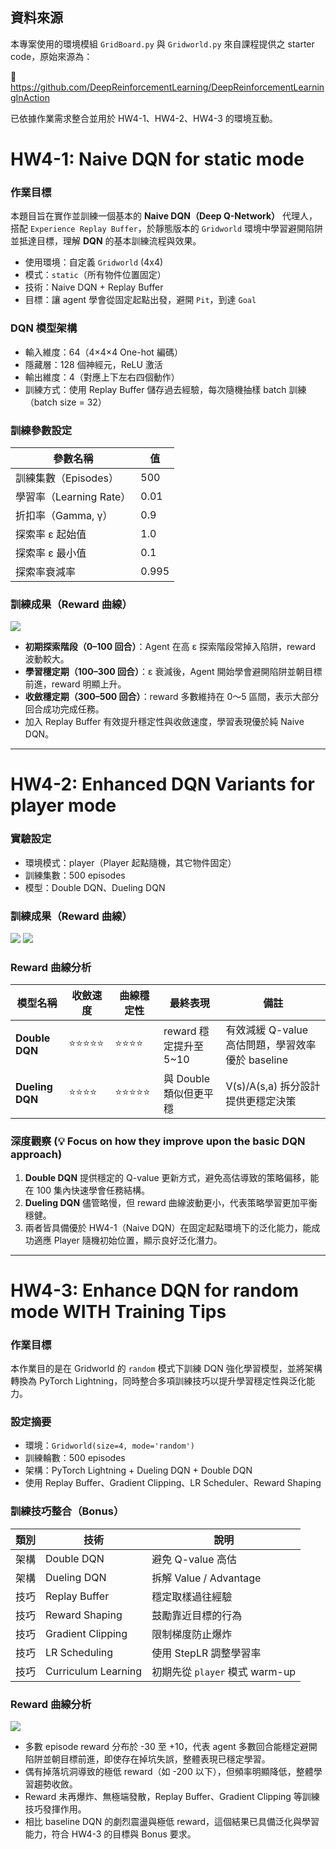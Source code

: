 ##  資料來源

本專案使用的環境模組 `GridBoard.py` 與 `Gridworld.py` 來自課程提供之 starter code，原始來源為：

🔗 https://github.com/DeepReinforcementLearning/DeepReinforcementLearningInAction

已依據作業需求整合並用於 HW4-1、HW4-2、HW4-3 的環境互動。

# **HW4-1: Naive DQN  for static mode** 

### 作業目標

本題目旨在實作並訓練一個基本的 **Naive DQN（Deep Q-Network）** 代理人，搭配 `Experience Replay Buffer`，於靜態版本的 `Gridworld` 環境中學習避開陷阱並抵達目標，理解 **DQN** 的基本訓練流程與效果。

- 使用環境：自定義 `Gridworld` (4x4)
- 模式：`static`（所有物件位置固定）
- 技術：Naive DQN + Replay Buffer
- 目標：讓 agent 學會從固定起點出發，避開 `Pit`，到達 `Goal`

### DQN 模型架構  

- 輸入維度：64（4×4×4 One-hot 編碼）
- 隱藏層：128 個神經元，ReLU 激活
- 輸出維度：4（對應上下左右四個動作）
- 訓練方式：使用 Replay Buffer 儲存過去經驗，每次隨機抽樣 batch 訓練（batch size = 32）


### 訓練參數設定

| 參數名稱                   | 值       |
|----------------------------|----------|
| 訓練集數（Episodes）       | 500      |
| 學習率（Learning Rate）    | 0.01     |
| 折扣率（Gamma, γ）         | 0.9      |
| 探索率 ε 起始值            | 1.0      |
| 探索率 ε 最小值            | 0.1      |
| 探索率衰減率               | 0.995    |

### 訓練成果（Reward 曲線）
![](docs/hw4_1_reward.png) 
 
- **初期探索階段（0–100 回合）**：Agent 在高 ε 探索階段常掉入陷阱，reward 波動較大。
- **學習穩定期（100–300 回合）**：ε 衰減後，Agent 開始學會避開陷阱並朝目標前進，reward 明顯上升。
- **收斂穩定期（300–500 回合）**：reward 多數維持在 0～5 區間，表示大部分回合成功完成任務。
- 加入 Replay Buffer 有效提升穩定性與收斂速度，學習表現優於純 Naive DQN。

  
---

# **HW4-2: Enhanced DQN Variants for player mode** 

### 實驗設定  

   - 環境模式：player（Player 起點隨機，其它物件固定）
   - 訓練集數：500 episodes
   - 模型：Double DQN、Dueling DQN

### 訓練成果（Reward 曲線）
![](docs/hw4_2_double.png)  ![](docs/hw4_2_dueling.png) 

### Reward 曲線分析

| 模型名稱       | 收斂速度     | 曲線穩定性   | 最終表現                     | 備註                                           |
|----------------|--------------|--------------|------------------------------|------------------------------------------------|
| **Double DQN** | ⭐⭐⭐⭐⭐        | ⭐⭐⭐⭐         | reward 穩定提升至 5~10       | 有效減緩 Q-value 高估問題，學習效率優於 baseline |
| **Dueling DQN**| ⭐⭐⭐⭐         | ⭐⭐⭐⭐⭐        | 與 Double 類似但更平穩       | V(s)/A(s,a) 拆分設計提供更穩定決策              |

### 深度觀察 (💡 Focus on how they improve upon the basic DQN approach) 
  

1. **Double DQN** 提供穩定的 Q-value 更新方式，避免高估導致的策略偏移，能在 100 集內快速學會任務結構。
2. **Dueling DQN** 儘管略慢，但 reward 曲線波動更小，代表策略學習更加平衡穩健。
3. 兩者皆具備優於 HW4-1（Naive DQN）在固定起點環境下的泛化能力，能成功適應 Player 隨機初始位置，顯示良好泛化潛力。

---

# **HW4-3: Enhance DQN for random mode WITH Training Tips**  

### 作業目標

本作業目的是在 Gridworld 的 `random` 模式下訓練 DQN 強化學習模型，並將架構轉換為 PyTorch Lightning，同時整合多項訓練技巧以提升學習穩定性與泛化能力。


### 設定摘要

- 環境：`Gridworld(size=4, mode='random')`
- 訓練輪數：500 episodes
- 架構：PyTorch Lightning + Dueling DQN + Double DQN
- 使用 Replay Buffer、Gradient Clipping、LR Scheduler、Reward Shaping

### 訓練技巧整合（Bonus）

| 類別 | 技術 | 說明 |
|------|------|------|
| 架構 | Double DQN | 避免 Q-value 高估 |
| 架構 | Dueling DQN | 拆解 Value / Advantage |
| 技巧 | Replay Buffer | 穩定取樣過往經驗 |
| 技巧 | Reward Shaping | 鼓勵靠近目標的行為 |
| 技巧 | Gradient Clipping | 限制梯度防止爆炸 |
| 技巧 | LR Scheduling | 使用 StepLR 調整學習率 |
| 技巧 | Curriculum Learning | 初期先從 `player` 模式 warm-up |

### Reward 曲線分析  
![](docs/hw4_3_optimized.png)  

- 多數 episode reward 分布於 -30 至 +10，代表 agent 多數回合能穩定避開陷阱並朝目標前進，即使存在掉坑失誤，整體表現已穩定學習。
- 偶有掉落坑洞導致的極低 reward（如 -200 以下），但頻率明顯降低，整體學習趨勢收斂。
- Reward 未再爆炸、無極端發散，Replay Buffer、Gradient Clipping 等訓練技巧發揮作用。
- 相比 baseline DQN 的劇烈震盪與極低 reward，這個結果已具備泛化與學習能力，符合 HW4-3 的目標與 Bonus 要求。
